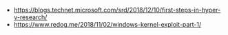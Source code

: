 * https://blogs.technet.microsoft.com/srd/2018/12/10/first-steps-in-hyper-v-research/
* https://www.redog.me/2018/11/02/windows-kernel-exploit-part-1/
